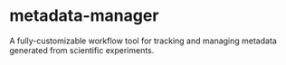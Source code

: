 # metadata-manager

A fully-customizable workflow tool for tracking and managing metadata generated from scientific experiments.
